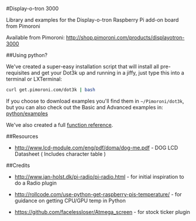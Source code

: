 #Display-o-tron 3000

Library and examples for the Display-o-tron Raspberry Pi add-on board from Pimoroni

Available from Pimoroni: http://shop.pimoroni.com/products/displayotron-3000


##Using python?

We've created a super-easy installation script that will install all pre-requisites and get your Dot3k up and running in a jiffy, just type this into a terminal or LXTerminal:

```bash
curl get.pimoroni.com/dot3k | bash
```

If you choose to download examples you'll find them in `~/Pimoroni/dot3k`, but you can also check out the Basic and Advanced examples in: [python/examples](python/examples)

We've also created a full [function reference](python/REFERENCE.md).

##Resources

* http://www.lcd-module.com/eng/pdf/doma/dog-me.pdf - DOG LCD Datasheet ( Includes character table )

##Credits

* http://www.jan-holst.dk/pi-radio/pi-radio.html - for initial inspiration to do a Radio plugin

* http://rollcode.com/use-python-get-raspberry-pis-temperature/ - for guidance on getting CPU/GPU temp in Python

* https://github.com/facelessloser/Atmega_screen - for stock ticker plugin
